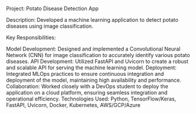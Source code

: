 Project: Potato Disease Detection App

Description: Developed a machine learning application to detect potato diseases using image classification.

Key Responsibilities:

Model Development: Designed and implemented a Convolutional Neural Network (CNN) for image classification to accurately identify various potato diseases.
API Development: Utilized FastAPI and Uvicorn to create a robust and scalable API for serving the machine learning model.
Deployment: Integrated MLOps practices to ensure continuous integration and deployment of the model, maintaining high availability and performance.
Collaboration: Worked closely with a DevOps student to deploy the application on a cloud platform, ensuring seamless integration and operational efficiency.
Technologies Used: Python, TensorFlow/Keras, FastAPI, Uvicorn, Docker, Kubernetes, AWS/GCP/Azure
